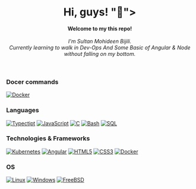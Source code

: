 <h1 align="center">Hi, guys! "👋"></h1>

<p align="center">
    <b>Welcome to my this repo!</b><br><br>
    <i>
        I'm Sultan Mohideen Bijili.<br>
        Currently learning to walk in Dev-Ops And Some Basic of Angular & Node without falling on my bottom.<br>
        <br>
    </i><br>
</p>

### Docer commands
[![Docker](https://img.shields.io/badge/docker-black?style=for-the-badge&logo=docker)](https://hub.docker.com/u/wervlad)

### Languages
[![Typectipt](https://img.shields.io/badge/python-black?style=for-the-badge&logo=python)](https://github.com/itsmohsin97)
[![JavaScript](https://img.shields.io/badge/javascript-black?style=for-the-badge&logo=javascript)](https://github.com/itsmohsin97)
[![C](https://img.shields.io/badge/c-black?style=for-the-badge&logo=c)](https://github.com/itsmohsin97)
[![Bash](https://img.shields.io/badge/bash-black?style=for-the-badge&logo=gnu-bash&logoColor=white)](https://github.com/itsmohsin97)
[![SQL](https://img.shields.io/badge/sql-black?style=for-the-badge&logo=mysql)](https://github.com/itsmohsin97)

### Technologies & Frameworks
[![Kubernetes](https://img.shields.io/badge/django-black?style=for-the-badge&logo=django)](https://github.com/itsmohsin97)
[![Angular](https://img.shields.io/badge/react-black?style=for-the-badge&logo=react)](https://github.com/itsmohsin97)
[![HTML5](https://img.shields.io/badge/html5-black?style=for-the-badge&logo=html5)](https://hub.docker.com/u/wervlad)
[![CSS3](https://img.shields.io/badge/css3-black?style=for-the-badge&logo=css3)](https://hub.docker.com/u/wervlad)
[![Docker](https://img.shields.io/badge/docker-black?style=for-the-badge&logo=docker)](https://hub.docker.com/u/wervlad)

### OS
[![Linux](https://img.shields.io/badge/linux-black?style=for-the-badge&logo=Linux)](https://github.com/itsmohsin97)
[![Windows](https://img.shields.io/badge/Windows-black?style=for-the-badge&logo=Windows)](https://github.com/itsmohsin97)
[![FreeBSD](https://img.shields.io/badge/FreeBSD-black?style=for-the-badge&logo=FreeBSD)](https://github.com/itsmohsin97)

<p align="center">
</p>
<!--

- 🔭 I’m currently working on ...
- 🌱 I’m currently learning ...
- 👯 I’m looking to collaborate on ...
- 🤔 I’m looking for help with ...
- 💬 Ask me about ...
- 📫 How to reach me: ...
- 😄 Pronouns: ...
- ⚡ Fun fact: ...
-->
